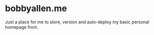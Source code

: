 bobbyallen.me
=============

Just a place for me to store, version and auto-deploy my basic personal homepage from.
